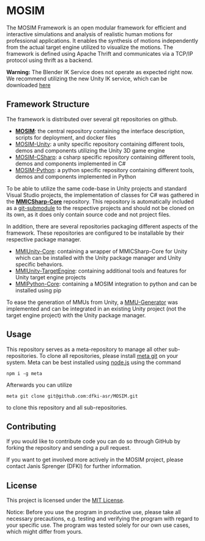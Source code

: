 # MOSIM 

The MOSIM Framework is an open modular framework for efficient and interactive simulations and analysis of realistic human motions for professional applications. It enables the synthesis of motions independently from the actual target engine utilized to visualize the motions. The framework is defined using Apache Thrift and communicates via a TCP/IP protocol using thrift as a backend. 

**Warning:** The Blender IK Service does not operate as expected right now. We recommend utilizing the new Unity IK service, which can be downloaded [here](https://cloud.dfki.de/owncloud/index.php/s/Nm6eLGDDQeCSpot)

## Framework Structure
The framework is distributed over several git repositories on github.
* [**MOSIM**](https://github.com/dfki-asr/MOSIM): the central repository containing the interface description, scripts for deployment, and docker files
* [MOSIM-Unity](https://github.com/dfki-asr/MOSIM-Unity): a unity specific repository containing different tools, demos and components utilizing the Unity 3D game engine
* [MOSIM-CSharp](https://github.com/dfki-asr/MOSIM-CSharp): a csharp specific repository containing different tools, demos and components implemented in C#
* [MOSIM-Python](https://github.com/dfki-asr/MOSIM-Python): a python specific repository containing different tools, demos and components implemented in Python

To be able to utilize the same code-base in Unity projects and standard Visual Studio projects, the implementation of classes for C# was gathered in the [**MMICSharp-Core**](https://github.com/dfki-asr/MMICSharp-Core) repository. This repository is automatically included as a [git-submodule](https://git-scm.com/book/de/v2/Git-Tools-Submodule) to the respective projects and should not be cloned on its own, as it does only contain source code and not project files. 

In addition, there are several repositories packaging different aspects of the framework. These repositories are configured to be installable by their respective package manager. 
* [MMIUnity-Core](https://github.com/dfki-asr/MMIUnity-Core): containing a wrapper of MMICSharp-Core for Unity which can be installed with the Unity package manager and Unity specific behaviors. 
* [MMIUnity-TargetEngine](https://github.com/dfki-asr/MMIUnity-TargetEngine): containing additional tools and features for Unity target engine projects
* [MMIPython-Core](https://github.com/dfki-asr/MMIPython-Core): containing a MOSIM integration to python and can be installed using pip

To ease the generation of MMUs from Unity, a [MMU-Generator](https://github.com/dfki-asr/MMU-Generator) was implemented and can be integrated in an existing Unity project (not the target engine project) with the Unity package manager. 

## Usage

This repository serves as a meta-repository to manage all other sub-repositories. To clone all repositories, please install [meta git](https://github.com/mateodelnorte/meta) on your system. Meta can be best installed using [node.js](https://nodejs.org/en/) using the command 
```Console
npm i -g meta
```


Afterwards you can utilize

```Console
meta git clone git@github.com:dfki-asr/MOSIM.git
```

to clone this repository and all sub-repositories. 

## Contributing

If you would like to contribute code you can do so through GitHub by forking the repository and sending a pull request.

If you want to get involved more actively in the MOSIM project, please contact Janis Sprenger (DFKI) for further information.

## License

This project is licensed under the [MIT License](./LICENSE). 

Notice: Before you use the program in productive use, please take all necessary precautions, e.g. testing and verifying the program with regard to your specific use. The program was tested solely for our own use cases, which might differ from yours.
